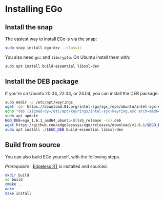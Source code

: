 # Installing EGo

## Install the snap

The easiest way to install EGo is via the snap:

```bash
sudo snap install ego-dev --classic
```

You also need `gcc` and `libcrypto`. On Ubuntu install them with:

```bash
sudo apt install build-essential libssl-dev
```

## Install the DEB package

If you're on Ubuntu 20.04, 22.04, or 24.04, you can install the DEB package:

```bash
sudo mkdir -p /etc/apt/keyrings
wget -qO- https://download.01.org/intel-sgx/sgx_repo/ubuntu/intel-sgx-deb.key | sudo tee /etc/apt/keyrings/intel-sgx-keyring.asc > /dev/null
echo "deb [signed-by=/etc/apt/keyrings/intel-sgx-keyring.asc arch=amd64] https://download.01.org/intel-sgx/sgx_repo/ubuntu $(lsb_release -cs) main" | sudo tee /etc/apt/sources.list.d/intel-sgx.list
sudo apt update
EGO_DEB=ego_1.6.1_amd64_ubuntu-$(lsb_release -rs).deb
wget https://github.com/edgelesssys/ego/releases/download/v1.6.1/$EGO_DEB
sudo apt install ./$EGO_DEB build-essential libssl-dev
```

## Build from source

You can also build EGo yourself, with the following steps.

*Prerequisite* : [Edgeless RT](https://github.com/edgelesssys/edgelessrt) is installed and sourced.

```bash
mkdir build
cd build
cmake ..
make
make install
```
